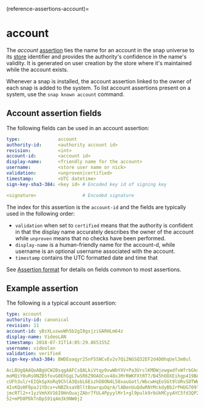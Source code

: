 (reference-assertions-account)=
# account

The _account_  [assertion](/reference/assertions/index) ties the name for an account in the snap universe to its [store](/explanation/stores/store-overview) identifier and provides the authority's confidence in the name's validity. It is generated on user creation by the store where it's maintained while the account exists.

Whenever a snap is installed, the account assertion linked to the owner of each snap is added to the system. To list account assertions present on a system, use the `snap known account` command.

## Account assertion fields

The following fields can be used in an account assertion:

```yaml
type:              account
authority-id:      <authority account id>
revision:          <int>
account-id:        <account id>
display-name:      <friendly name for the account>
username:          <store user name or nick>
validation:        <unproven|certified>
timestamp:         <UTC datetime>
sign-key-sha3-384: <key id> # Encoded key id of signing key

<signature>                 # Encoded signature
```

The index for this assertion is the `account-id` and the fields are typically used in the following order:

- `validation` when set to `certified` means that the authority is confident in that the display name accurately describes the owner of the account while `unproven` means that no checks have been performed.
- `display-name` is a human-friendly name for the account-d, while username is an optional username associated with the account.
- `timestamp` contains the UTC formatted date and time that

See [Assertion format](/reference/assertions/index.md#assertion-format) for details on fields common to most assertions.

## Example assertion

The following is a typical account assertion:

```yaml
type: account
authority-id: canonical
revision: 11
account-id: yBzXLuswoWh5b2gI8gxjziGARHLm64z
display-name: VideoLAN
timestamp: 2018-07-31T14:05:29.865155Z
username: videolan
validation: verified
sign-key-sha3-384: BWDEoaqyr25nF5SNCvEv2v7Qi2NGSQ32EF2d4D0hqUel3m8ul

AcLBUgQAAQoABgUCW2BsqgAAFCsQALkiVtqy0vwWbYXV+Pa3UrclKMDWjowgwdfvWfrbGkmBO13w
moMQiY0uRsONZB5fovG0EhGgL7wSR6Z9OAOCuv48xJMrRWKFXtRT7/B45hOOXEihgp419BAdVAbl
cUFh3ul/+EIQkSpXoRq9ChlA3QsbL6EszhD8ON4L58xauGotl/WbcwHqEoSGt9lURvSDTWWnW/rz
4IvKQsHF0paJ1YDcx+vNBZksaVBlltBswrquOqrA/lABenUuQdwRNYMckdyBb2rPHUG709luY1HA
jmcRTl2++1yzVmhXV16I0HnOuajZAbr7fUL4PpyylMr1+gl9pulk9rbUkMCyyAYC5fd3QP2A+Aoc
52+mPD8PDkTnDpS91q4m3k9NW0j2
```

